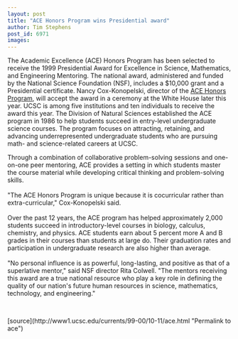 ```yaml
---
layout: post
title: "ACE Honors Program wins Presidential award"
author: Tim Stephens
post_id: 6971
images:
---
```


<p>
  The Academic Excellence (ACE) Honors Program has been selected to receive the 1999 Presidential Award for Excellence in Science, Mathematics, and Engineering Mentoring. The national award, administered and funded by the National Science Foundation (NSF), includes a $10,000 grant and a Presidential certificate. Nancy Cox-Konopelski, director of the <a href="http://natsci.ucsc.edu/acad/ace/index.html">ACE Honors Program</a>, will accept the award in a ceremony at the White House later this year. UCSC is among five institutions and ten individuals to receive the award this year. The Division of Natural Sciences established the ACE program in 1986 to help students succeed in entry-level undergraduate science courses. The program focuses on attracting, retaining, and advancing underrepresented undergraduate students who are pursuing math- and science-related careers at UCSC.
</p>
<p>
  Through a combination of collaborative problem-solving sessions and one-on-one peer mentoring, ACE provides a setting in which students master the course material while developing critical thinking and problem-solving skills.<br>
  <br>
  "The ACE Honors Program is unique because it is cocurricular rather than extra-curricular," Cox-Konopelski said.<br>
  <br>
  Over the past 12 years, the ACE program has helped approximately 2,000 students succeed in introductory-level courses in biology, calculus, chemistry, and physics. ACE students earn about 5 percent more A and B grades in their courses than students at large do. Their graduation rates and participation in undergraduate research are also higher than average.<br>
  <br>
  "No personal influence is as powerful, long-lasting, and positive as that of a superlative mentor," said NSF director Rita Colwell. "The mentors receiving this award are a true national resource who play a key role in defining the quality of our nation's future human resources in science, mathematics, technology, and engineering."
</p>
<p>
  <br>

</p>
[source](http://www1.ucsc.edu/currents/99-00/10-11/ace.html "Permalink to ace")
